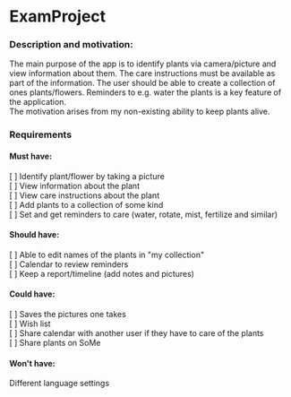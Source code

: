 # ExamProject
### Description and motivation:
The main purpose of the app is to identify plants via camera/picture and view information about them. 
The care instructions must be available as part of the information. 
The user should be able to create a collection of ones plants/flowers.
Reminders to e.g. water the plants is a key feature of the application.   
The motivation arises from my non-existing ability to keep plants alive. 


### Requirements
#### Must have:
[ ] Identify plant/flower by taking a picture\
[ ] View information about the plant    
[ ] View care instructions about the plant  
[ ] Add plants to a collection of some kind    
[ ] Set and get reminders to care (water, rotate, mist, fertilize and similar)

#### Should have:
[ ] Able to edit names of the plants in "my collection"\
[ ] Calendar to review reminders\
[ ] Keep a report/timeline (add notes and pictures) 

#### Could have:
[ ] Saves the pictures one takes\
[ ] Wish list\
[ ] Share calendar with another user if they have to care of the plants\
[ ] Share plants on SoMe

#### Won't have:
Different language settings 
